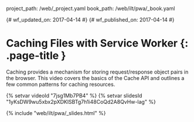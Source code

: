 project_path: /web/_project.yaml
book_path: /web/ilt/pwa/_book.yaml

{# wf_updated_on: 2017-04-14 #}
{# wf_published_on: 2017-04-14 #}

# Caching Files with Service Worker {: .page-title }

Caching provides a mechanism for storing request/response object pairs in the
browser. This video covers the basics of the Cache API and outlines a few common
patterns for caching resources.

{% setvar videoId "7jsg1Mb7PB4" %}
{% setvar slidesId "1yKsDW9wu5xbx2pXDKlSBTg7h1i48CoQd2A8QvHw-lag" %}

{% include "web/ilt/pwa/_slides.html" %}
